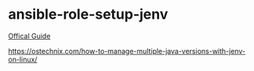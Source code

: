 # ansible-role-setup-jenv

[Offical Guide](https://www.jenv.be/)

https://ostechnix.com/how-to-manage-multiple-java-versions-with-jenv-on-linux/
